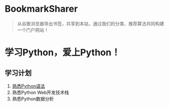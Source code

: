 # BookmarkSharer
> 从谷歌浏览器导出书签，共享到本站，通过我们的分类、推荐算法共同构建一个门户网站！

# 学习Python，爱上Python！
## 学习计划
1. [熟悉Python语法](./learn/lovePython.md)
2. 熟悉Python Web开发技术栈
3. 熟悉Python数据分析
